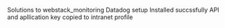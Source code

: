 Solutions to webstack_monitoring
Datadog setup
Installed succssfully
API and apllication key copied to intranet profile
